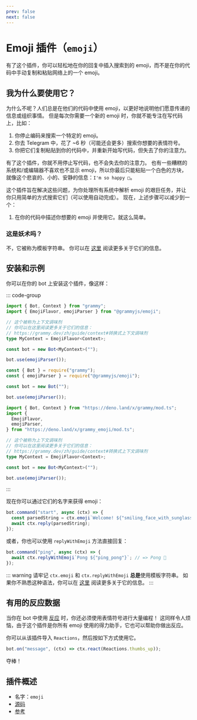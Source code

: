 ```yaml
---
prev: false
next: false
---
```


# Emoji 插件（`emoji`）

有了这个插件，你可以轻松地在你的回复中插入搜索到的
emoji，而不是在你的代码中手动复制和粘贴网络上的一个 emoji。

## 我为什么要使用它？

为什么不呢？人们总是在他们的代码中使用
emoji，以更好地说明他们愿意传递的信息或组织事情。 但是每次你需要一个新的 emoji
时，你就不能专注在写代码上，比如：

1. 你停止编码来搜索一个特定的 emoji。
2. 你去 Telegram 中，花了 ~6 秒（可能还会更多）搜索你想要的表情符号。
3. 你把它们复制粘贴到你的代码中，并重新开始写代码，但失去了你的注意力。

有了这个插件，你就不用停止写代码，也不会失去你的注意力。
也有一些糟糕的系统和/或编辑器不喜欢也不显示
emoji，所以你最后只能粘贴一个白色的方块，就像这个悲哀的、小的、安静的信息：`I'm so happy □`。

这个插件旨在解决这些问题，为你处理所有系统中解析 emoji
的艰巨任务，并让你只用简单的方式搜索它们（可以使用自动完成）。
现在，上述步骤可以减少到一个：

1. 在你的代码中描述你想要的 emoji 并使用它。就这么简单。

### 这是妖术吗？

不，它被称为模板字符串。 你可以在
[这里](https://developer.mozilla.org/zh-CN/docs/Web/JavaScript/Reference/Template_literals)
阅读更多关于它们的信息。

## 安装和示例

你可以在你的 bot 上安装这个插件，像这样：

::: code-group

```ts [TypeScript]
import { Bot, Context } from "grammy";
import { EmojiFlavor, emojiParser } from "@grammyjs/emoji";

// 这个被称为上下文调味剂
// 你可以在这里阅读更多关于它们的信息：
// https://grammy.dev/zh/guide/context#转换式上下文调味剂
type MyContext = EmojiFlavor<Context>;

const bot = new Bot<MyContext>("");

bot.use(emojiParser());
```

```js [JavaScript]
const { Bot } = require("grammy");
const { emojiParser } = require("@grammyjs/emoji");

const bot = new Bot("");

bot.use(emojiParser());
```

```ts [Deno]
import { Bot, Context } from "https://deno.land/x/grammy/mod.ts";
import {
  EmojiFlavor,
  emojiParser,
} from "https://deno.land/x/grammy_emoji/mod.ts";

// 这个被称为上下文调味剂
// 你可以在这里阅读更多关于它们的信息：
// https://grammy.dev/zh/guide/context#转换式上下文调味剂
type MyContext = EmojiFlavor<Context>;

const bot = new Bot<MyContext>("");

bot.use(emojiParser());
```

:::

现在你可以通过它们的名字来获得 emoji：

```js
bot.command("start", async (ctx) => {
  const parsedString = ctx.emoji`Welcome! ${"smiling_face_with_sunglasses"}`; // => Welcome! 😎
  await ctx.reply(parsedString);
});
```

或者，你也可以使用 `replyWithEmoji` 方法直接回复：

```js
bot.command("ping", async (ctx) => {
  await ctx.replyWithEmoji`Pong ${"ping_pong"}`; // => Pong 🏓
});
```

::: warning 请牢记 `ctx.emoji` 和 `ctx.replyWithEmoji` **总是**使用模板字符串。
如果你不熟悉这种语法，你可以在
[这里](https://developer.mozilla.org/zh-CN/docs/Web/JavaScript/Reference/Template_literals)
阅读更多关于它的信息。 :::

## 有用的反应数据

当你在 bot 中使用 [反应](../guide/reactions)
时，你还必须使用表情符号进行大量编程！ 这同样令人烦恼，由于这个插件是你所有
emoji 使用的得力助手，它也可以帮助你做出反应。

你可以从该插件导入 `Reactions`，然后按如下方式使用它。

```ts
bot.on("message", (ctx) => ctx.react(Reactions.thumbs_up));
```

夺棒！

## 插件概述

- 名字：`emoji`
- [源码](https://github.com/grammyjs/emoji)
- [参考](/ref/emoji/)
